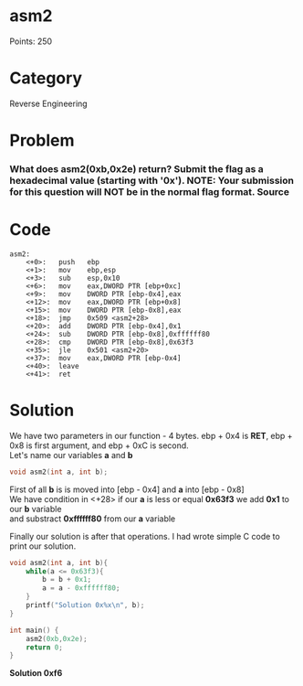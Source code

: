 <h1>asm2</h1>
Points: 250

<h1>Category</h1>
Reverse Engineering

<h1>Problem</h1>
<h3>What does asm2(0xb,0x2e) return? Submit the flag as a hexadecimal value (starting with '0x'). NOTE: Your submission for this question will NOT be in the normal flag format. Source</h3>

<h1>Code</h1>

```assembly
asm2:
	<+0>:	push   ebp
	<+1>:	mov    ebp,esp
	<+3>:	sub    esp,0x10
	<+6>:	mov    eax,DWORD PTR [ebp+0xc]
	<+9>:	mov    DWORD PTR [ebp-0x4],eax
	<+12>:	mov    eax,DWORD PTR [ebp+0x8]
	<+15>:	mov    DWORD PTR [ebp-0x8],eax
	<+18>:	jmp    0x509 <asm2+28>
	<+20>:	add    DWORD PTR [ebp-0x4],0x1
	<+24>:	sub    DWORD PTR [ebp-0x8],0xffffff80
	<+28>:	cmp    DWORD PTR [ebp-0x8],0x63f3
	<+35>:	jle    0x501 <asm2+20>
	<+37>:	mov    eax,DWORD PTR [ebp-0x4]
	<+40>:	leave  
	<+41>:	ret    
```

<h1>Solution</h1>
We have two parameters in our function - 4 bytes. ebp + 0x4 is <b>RET</b>, ebp + 0x8 is first argument, and ebp + 0xC is second.<br/>
Let's name our variables <b>a</b> and <b>b</b><br/>

```C
void asm2(int a, int b);
```

First of all <b>b</b> is is moved into [ebp - 0x4] and <b>a</b> into [ebp - 0x8]<br/>
We have condition in <+28> if our <b>a</b> is less or equal <b>0x63f3</b> we add <b>0x1</b> to our <b>b</b> variable<br/>
and substract <b>0xffffff80</b> from our <b>a</b> variable

Finally our solution is after that operations. I had wrote simple C code to print our solution.

```C
void asm2(int a, int b){
    while(a <= 0x63f3){
        b = b + 0x1;
        a = a - 0xffffff80;
    }
    printf("Solution 0x%x\n", b);
}

int main() {
    asm2(0xb,0x2e);
    return 0;
}
```

<b>Solution 0xf6</b>
